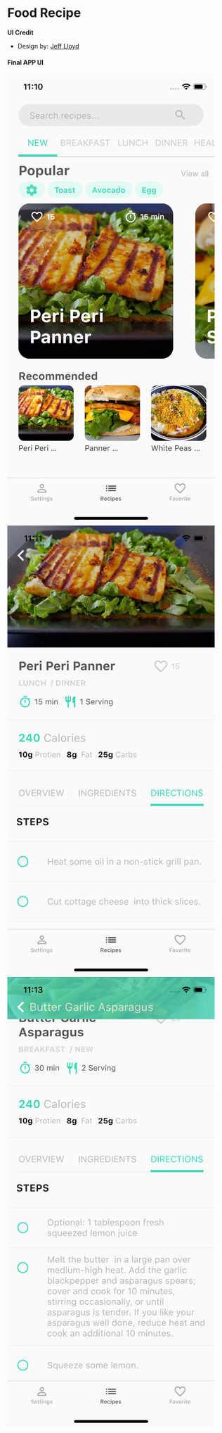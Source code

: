 # Food Recipe


**UI Credit**

- Design by: [Jeff Lloyd](https://dribbble.com/jeff_lloyd)

#### Final APP UI
![App UI](ss/ScreenShot-1.png)
![App UI](ss/ScreenShot-2.png)
![App UI](ss/ScreenShot-3.png)
